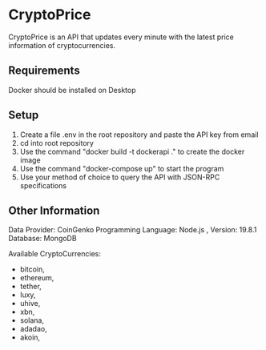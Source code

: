 # CryptoPrice
CryptoPrice is an API that updates every minute with the latest price information of cryptocurrencies.

## Requirements
Docker should be installed on Desktop

## Setup 

1) Create a file .env in the root repository and paste the API key from email 
2) cd into root repository
3) Use the command "docker build -t dockerapi ." to create the docker image
4) Use the command "docker-compose up" to start the program
5) Use your method of choice to query the API  with JSON-RPC specifications

## Other Information
Data Provider: CoinGenko 
Programming Language: Node.js , Version: 19.8.1
Database: MongoDB

Available CryptoCurrencies: 
- bitcoin,
- ethereum, 
- tether, 
- luxy, 
- uhive,
- xbn,
- solana,
- adadao,
- akoin,
- scrap, 
- imov,
- nextdao,
- nexon,
- amber,
- treeb,
- hbg,
- uerii,
- ryo,
- a-nation,
- idle

## Methods

### getCoinInfo 
This method will serve up coin information for some or all coins tracked by the API.

Parameters: 

description - id of the coin (choose from the list above)

### getHistoricalInfo

This method serves up historical coin information for a specific coin from the time the request is made.

Parameters: 

- cId - id of the coin (choose from the list above)
- limit - the number of historical datapoints to return 
- sort- Whether the result should be sorted by date


### ToggleTracked
This method allows the requestor to instruct your API to enable/disable tracking for a specific coin.

Parameters: 

- coinId - id of the coin (choose from the list above)
- tracked - whether the coin should be tracked or untracked
